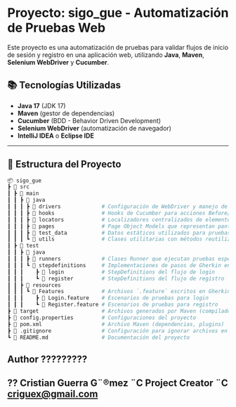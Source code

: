 # Proyecto: **sigo_gue** - Automatización de Pruebas Web

Este proyecto es una automatización de pruebas para validar flujos de inicio de sesión y registro en una aplicación web, utilizando **Java**, **Maven**, **Selenium WebDriver** y **Cucumber**.

## 📚 Tecnologías Utilizadas

- **Java 17** (JDK 17)
- **Maven** (gestor de dependencias)
- **Cucumber** (BDD - Behavior Driven Development)
- **Selenium WebDriver** (automatización de navegador)
- **IntelliJ IDEA** o **Eclipse IDE**

---

## 📂 Estructura del Proyecto

```bash
📦 sigo_gue
┣ 📂 src
┃ ┣ 📂 main
┃ ┃ ┣ 📂 java
┃ ┃ ┃ ┣ 📂 drivers             # Configuración de WebDriver y manejo de navegador (ej: ChromeDriver)
┃ ┃ ┃ ┣ 📂 hooks               # Hooks de Cucumber para acciones Before/After
┃ ┃ ┃ ┣ 📂 locators            # Localizadores centralizados de elementos web
┃ ┃ ┃ ┣ 📂 pages               # Page Object Models que representan pantallas de la aplicación
┃ ┃ ┃ ┣ 📂 test_data           # Datos estáticos utilizados para pruebas
┃ ┃ ┃ ┗ 📂 utils               # Clases utilitarias con métodos reutilizables
┃ ┣ 📂 test
┃ ┃ ┣ 📂 java
┃ ┃ ┃ ┣ 📂 runners             # Clases Runner que ejecutan pruebas específicas
┃ ┃ ┃ ┗ 📂 stepdefinitions     # Implementaciones de pasos de Gherkin en Java
┃ ┃ ┃    ┣ 📂 login            # StepDefinitions del flujo de login
┃ ┃ ┃    ┗ 📂 register         # StepDefinitions del flujo de registro
┃ ┃ ┣ 📂 resources
┃ ┃ ┃ ┗ 📂 Features            # Archivos `.feature` escritos en Gherkin
┃ ┃ ┃    ┣ 📜 Login.feature    # Escenarios de pruebas para login
┃ ┃ ┃    ┗ 📜 Register.feature # Escenarios de pruebas para registro
┣ 📂 target                    # Archivos generados por Maven (compilados, reportes, etc.)
┣ 📜 config.properties         # Configuraciones del proyecto
┣ 📜 pom.xml                   # Archivo Maven (dependencias, plugins)
┣ 📜 .gitignore                # Configuración para ignorar archivos en Git
┗ 📜 README.md                 # Documentación del proyecto

```



## Author ?????????
## ?? Cristian Guerra G¨®mez ¨C Project Creator ¨C criguex@gmail.com
